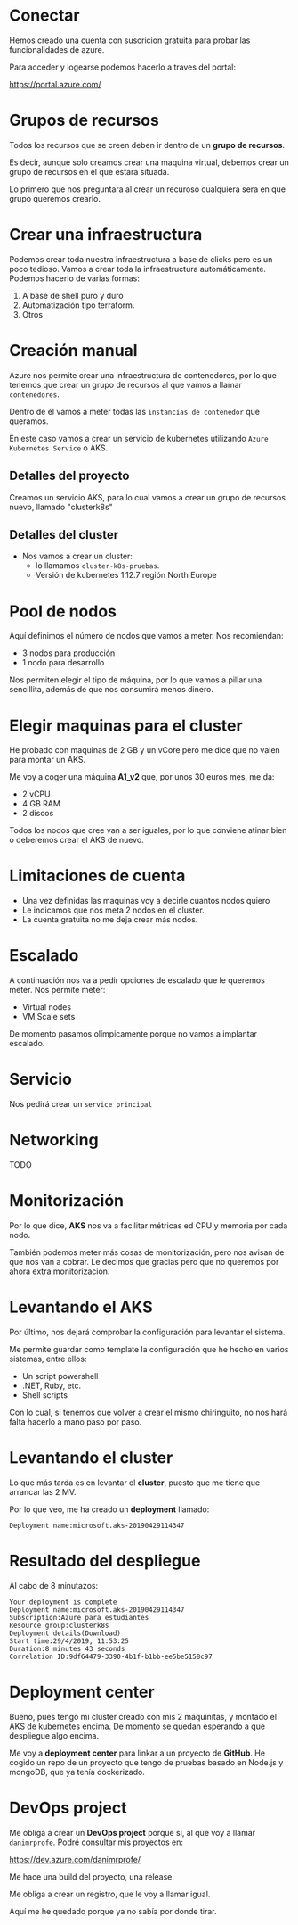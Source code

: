 # Conectar

Hemos creado una cuenta con suscricion gratuita para probar las funcionalidades de azure.

Para acceder y logearse podemos hacerlo a traves del portal:

https://portal.azure.com/


# Grupos de recursos

Todos los recursos que se creen deben ir dentro de un **grupo de recursos**.

Es decir, aunque solo creamos crear una maquina virtual, debemos crear un grupo de recursos en el que estara situada.

Lo primero que nos preguntara al crear un recuroso cualquiera sera en que grupo queremos crearlo.

# Crear una infraestructura

Podemos crear toda nuestra infraestructura a base de clicks pero es un poco tedioso. 
Vamos a crear toda la infraestructura automáticamente. Podemos hacerlo de varias formas:

1. A base de shell puro y duro
2. Automatización tipo terraform.
3. Otros

# Creación manual

Azure nos permite crear una infraestructura de contenedores, por lo que tenemos que crear un grupo de recursos
al que vamos a llamar `contenedores`. 

Dentro de él vamos a meter todas las `instancias de contenedor` que queramos.

En este caso vamos a crear un servicio de kubernetes utilizando `Azure Kubernetes Service` o AKS.

## Detalles del proyecto

Creamos un servicio AKS, para lo cual vamos a crear un grupo de recursos nuevo, llamado "clusterk8s"

## Detalles del cluster

* Nos vamos a crear un cluster:
  * lo llamamos `cluster-k8s-pruebas`.
  * Versión de kubernetes 1.12.7 región North Europe

# Pool de nodos

Aquí definimos el número de nodos que vamos a meter. Nos recomiendan:

* 3 nodos para producción
* 1 nodo para desarrollo

Nos permiten elegir el tipo de máquina, por lo que vamos a pillar una sencillita, además de que
nos consumirá menos dinero.

# Elegir maquinas para el cluster

He probado con maquinas de 2 GB y un vCore pero me dice que no valen para montar un AKS.

Me voy a coger una máquina **A1_v2** que, por unos 30 euros mes, me da:

* 2 vCPU
* 4 GB RAM
* 2 discos

Todos los nodos que cree van a ser iguales, por lo que conviene atinar bien o deberemos crear el AKS de nuevo.

# Limitaciones de cuenta

- Una vez definidas las maquinas voy a decirle cuantos nodos quiero
- Le indicamos que nos meta 2 nodos en el cluster. 
- La cuenta gratuita no me deja crear más nodos.

# Escalado

A continuación nos va a pedir opciones de escalado que le queremos meter. Nos permite meter:

* Virtual nodes
* VM Scale sets

De momento pasamos olímpicamente porque no vamos a implantar escalado.

# Servicio

Nos pedirá crear un  `service principal`

# Networking

TODO

# Monitorización

Por lo que dice, **AKS** nos va a facilitar métricas ed CPU y memoria por cada nodo.

También podemos meter más cosas de monitorización, pero nos avisan de que nos van a cobrar.
Le decimos que gracias pero que no queremos por ahora extra monitorización.

# Levantando el AKS

Por último, nos dejará comprobar la configuración para levantar el sistema. 

Me permite guardar como template la configuración que he hecho en varios sistemas, entre ellos:

* Un script powershell
* .NET, Ruby, etc.
* Shell scripts

Con lo cual, si tenemos que volver a crear el mismo chiringuito, no nos hará falta hacerlo a mano paso por paso.

# Levantando el cluster

Lo que más tarda es en levantar el **cluster**, puesto que me tiene que arrancar las 2 MV.

Por lo que veo, me ha creado un **deployment** llamado:

    Deployment name:microsoft.aks-20190429114347

# Resultado del despliegue

Al cabo de 8 minutazos:

```
Your deployment is complete
Deployment name:microsoft.aks-20190429114347
Subscription:Azure para estudiantes
Resource group:clusterk8s
Deployment details(Download)
Start time:29/4/2019, 11:53:25
Duration:8 minutes 43 seconds
Correlation ID:9df64479-3390-4b1f-b1bb-ee5be5158c97
```

# Deployment center

Bueno, pues tengo mi cluster creado con mis 2 maquinitas, y montado el AKS de kubernetes encima. De momento
se quedan esperando a que despliegue algo encima.

Me voy a **deployment center** para linkar a un proyecto de **GitHub**. He cogido un repo de un proyecto que tengo de pruebas
basado en Node.js y mongoDB, que ya tenía dockerizado.

# DevOps project

Me obliga a crear un **DevOps project** porque sí, al que voy a llamar `danimrprofe`. Podré consultar mis proyectos en:

 https://dev.azure.com/danimrprofe/

Me hace una build del proyecto, una release

Me obliga a crear un registro, que le voy a llamar igual.

Aquí me he quedado porque ya no sabía por donde tirar.
